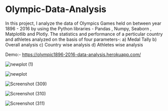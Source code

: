 # Olympic-Data-Analysis

In this project, I analyze the data of Olympics Games held on between year 1896 - 2016 by using the Python libraries - Pandas , Numpy, Seaborn , Matplotlib and Plotly.
The statistics and performance of a perticular country and athletes analyzed on the basis of four parameters-:
a) Medal Tally
b) Overall analysis
c) Country wise analysis
d) Athletes wise analysis

Demo:- https://olympic1896-2016-data-analysis.herokuapp.com/



![newplot (1)](https://user-images.githubusercontent.com/67510391/180658130-da266551-ec10-485b-8fd7-586fb3b04647.png)

![newplot](https://user-images.githubusercontent.com/67510391/180658159-ef6fd0ff-6fc3-4bb5-a3a5-4b7b584e3cd0.png)

![Screenshot (309)](https://user-images.githubusercontent.com/67510391/180658182-dd0071c7-61fc-4e6c-866d-5216b94a4799.png)

![Screenshot (310)](https://user-images.githubusercontent.com/67510391/180658202-e65db733-57e1-42b7-8d6e-a72be612de3c.png)

![Screenshot (311)](https://user-images.githubusercontent.com/67510391/180658212-d9c81e5d-0b2e-4674-9171-cd2641c19ab7.png)



